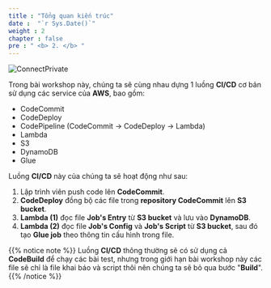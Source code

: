 ```yaml
---
title : "Tổng quan kiến trúc"
date :  "`r Sys.Date()`" 
weight : 2 
chapter : false
pre : " <b> 2. </b> "
---
```


![ConnectPrivate](/images/1.Overview/Architect.png)

Trong bài workshop này, chúng ta sẽ cùng nhau dựng 1 luồng **CI/CD** cơ bản sử dụng các service của **AWS**, bao gồm:
- CodeCommit
- CodeDeploy
- CodePipeline (CodeCommit -> CodeDeploy -> Lambda)
- Lambda
- S3
- DynamoDB
- Glue


Luồng **CI/CD** này của chúng ta sẽ hoạt động như sau:
1. Lập trình viên push code lên **CodeCommit**.
2. **CodeDeploy** đồng bộ các file trong **repository CodeCommit** lên **S3 bucket**.
3. **Lambda (1)** đọc file **Job's Entry** từ **S3 bucket** và lưu vào **DynamoDB**.
4. **Lambda (2)** đọc file **Job's Config** và **Job's Script** từ **S3 bucket**, sau đó tạo **Glue job** theo thông tin cấu hình trong file.

{{% notice note %}}
Luồng **CI/CD** thông thường sẽ có sử dụng cả **CodeBuild** để chạy các bài test, nhưng trong giới hạn bài workshop này các file sẽ chỉ là file khai báo và script thôi nên chúng ta sẽ bỏ qua bước "**Build**".
{{% /notice %}}